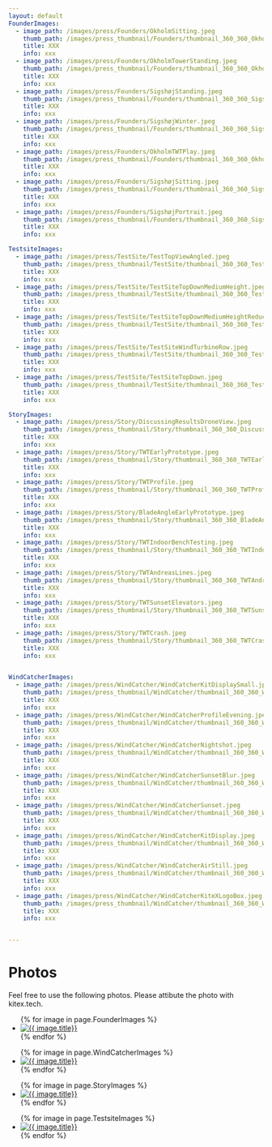 ```yaml
---
layout: default
FounderImages:
  - image_path: /images/press/Founders/OkholmSitting.jpeg
    thumb_path: /images/press_thumbnail/Founders/thumbnail_360_360_OkholmSitting.jpeg
    title: XXX
    info: xxx
  - image_path: /images/press/Founders/OkholmTowerStanding.jpeg
    thumb_path: /images/press_thumbnail/Founders/thumbnail_360_360_OkholmTowerStanding.jpeg
    title: XXX
    info: xxx
  - image_path: /images/press/Founders/SigshøjStanding.jpeg
    thumb_path: /images/press_thumbnail/Founders/thumbnail_360_360_SigshøjStanding.jpeg
    title: XXX
    info: xxx
  - image_path: /images/press/Founders/SigshøjWinter.jpeg
    thumb_path: /images/press_thumbnail/Founders/thumbnail_360_360_SigshøjWinter.jpeg
    title: XXX
    info: xxx
  - image_path: /images/press/Founders/OkholmTWTPlay.jpeg
    thumb_path: /images/press_thumbnail/Founders/thumbnail_360_360_OkholmTWTPlay.jpeg
    title: XXX
    info: xxx
  - image_path: /images/press/Founders/SigshøjSitting.jpeg
    thumb_path: /images/press_thumbnail/Founders/thumbnail_360_360_SigshøjSitting.jpeg
    title: XXX
    info: xxx
  - image_path: /images/press/Founders/SigshøjPortrait.jpeg
    thumb_path: /images/press_thumbnail/Founders/thumbnail_360_360_SigshøjPortrait.jpeg
    title: XXX
    info: xxx

TestsiteImages:
  - image_path: /images/press/TestSite/TestTopViewAngled.jpeg
    thumb_path: /images/press_thumbnail/TestSite/thumbnail_360_360_TestTopViewAngled.jpeg
    title: XXX
    info: xxx
  - image_path: /images/press/TestSite/TestSiteTopDownMediumHeight.jpeg
    thumb_path: /images/press_thumbnail/TestSite/thumbnail_360_360_TestSiteTopDownMediumHeight.jpeg
    title: XXX
    info: xxx
  - image_path: /images/press/TestSite/TestSiteTopDownMediumHeightReducedQuality.jpeg
    thumb_path: /images/press_thumbnail/TestSite/thumbnail_360_360_TestSiteTopDownMediumHeightReducedQuality.jpeg
    title: XXX
    info: xxx
  - image_path: /images/press/TestSite/TestSiteWindTurbineRow.jpeg
    thumb_path: /images/press_thumbnail/TestSite/thumbnail_360_360_TestSiteWindTurbineRow.jpeg
    title: XXX
    info: xxx
  - image_path: /images/press/TestSite/TestSiteTopDown.jpeg
    thumb_path: /images/press_thumbnail/TestSite/thumbnail_360_360_TestSiteTopDown.jpeg
    title: XXX
    info: xxx

StoryImages:
  - image_path: /images/press/Story/DiscussingResultsDroneView.jpeg
    thumb_path: /images/press_thumbnail/Story/thumbnail_360_360_DiscussingResultsDroneView.jpeg
    title: XXX
    info: xxx
  - image_path: /images/press/Story/TWTEarlyPrototype.jpeg
    thumb_path: /images/press_thumbnail/Story/thumbnail_360_360_TWTEarlyPrototype.jpeg
    title: XXX
    info: xxx
  - image_path: /images/press/Story/TWTProfile.jpeg
    thumb_path: /images/press_thumbnail/Story/thumbnail_360_360_TWTProfile.jpeg
    title: XXX
    info: xxx
  - image_path: /images/press/Story/BladeAngleEarlyPrototype.jpeg
    thumb_path: /images/press_thumbnail/Story/thumbnail_360_360_BladeAngleEarlyPrototype.jpeg
    title: XXX
    info: xxx
  - image_path: /images/press/Story/TWTIndoorBenchTesting.jpeg
    thumb_path: /images/press_thumbnail/Story/thumbnail_360_360_TWTIndoorBenchTesting.jpeg
    title: XXX
    info: xxx
  - image_path: /images/press/Story/TWTAndreasLines.jpeg
    thumb_path: /images/press_thumbnail/Story/thumbnail_360_360_TWTAndreasLines.jpeg
    title: XXX
    info: xxx
  - image_path: /images/press/Story/TWTSunsetElevators.jpeg
    thumb_path: /images/press_thumbnail/Story/thumbnail_360_360_TWTSunsetElevators.jpeg
    title: XXX
    info: xxx
  - image_path: /images/press/Story/TWTCrash.jpeg
    thumb_path: /images/press_thumbnail/Story/thumbnail_360_360_TWTCrash.jpeg
    title: XXX
    info: xxx


WindCatcherImages:
  - image_path: /images/press/WindCatcher/WindCatcherKitDisplaySmall.jpeg
    thumb_path: /images/press_thumbnail/WindCatcher/thumbnail_360_360_WindCatcherKitDisplaySmall.jpeg
    title: XXX
    info: xxx
  - image_path: /images/press/WindCatcher/WindCatcherProfileEvening.jpeg
    thumb_path: /images/press_thumbnail/WindCatcher/thumbnail_360_360_WindCatcherProfileEvening.jpeg
    title: XXX
    info: xxx
  - image_path: /images/press/WindCatcher/WindCatcherNightshot.jpeg
    thumb_path: /images/press_thumbnail/WindCatcher/thumbnail_360_360_WindCatcherNightshot.jpeg
    title: XXX
    info: xxx
  - image_path: /images/press/WindCatcher/WindCatcherSunsetBlur.jpeg
    thumb_path: /images/press_thumbnail/WindCatcher/thumbnail_360_360_WindCatcherSunsetBlur.jpeg
    title: XXX
    info: xxx
  - image_path: /images/press/WindCatcher/WindCatcherSunset.jpeg
    thumb_path: /images/press_thumbnail/WindCatcher/thumbnail_360_360_WindCatcherSunset.jpeg
    title: XXX
    info: xxx
  - image_path: /images/press/WindCatcher/WindCatcherKitDisplay.jpeg
    thumb_path: /images/press_thumbnail/WindCatcher/thumbnail_360_360_WindCatcherKitDisplay.jpeg
    title: XXX
    info: xxx
  - image_path: /images/press/WindCatcher/WindCatcherAirStill.jpeg
    thumb_path: /images/press_thumbnail/WindCatcher/thumbnail_360_360_WindCatcherAirStill.jpeg
    title: XXX
    info: xxx
  - image_path: /images/press/WindCatcher/WindCatcherKiteXLogoBox.jpeg
    thumb_path: /images/press_thumbnail/WindCatcher/thumbnail_360_360_WindCatcherKiteXLogoBox.jpeg
    title: XXX
    info: xxx


---
```


# Photos

Feel free to use the following photos. Please attibute the photo with kitex.tech.

<ul class="photo-gallery">
  {% for image in page.FounderImages %}
    <li>
      <a href="{{ image.image_path }}"> <img src="{{ image.thumb_path }}" alt="{{ image.title}}"/> </a>
    </li>
  {% endfor %}
</ul>

<ul class="photo-gallery">
  {% for image in page.WindCatcherImages %}
    <li>
      <a href="{{ image.image_path }}"> <img src="{{ image.thumb_path }}" alt="{{ image.title}}"/> </a>
    </li>  {% endfor %}
</ul>

<ul class="photo-gallery">
  {% for image in page.StoryImages %}
    <li>
      <a href="{{ image.image_path }}"> <img src="{{ image.thumb_path }}" alt="{{ image.title}}"/> </a>
    </li>  {% endfor %}
</ul>

<ul class="photo-gallery">
  {% for image in page.TestsiteImages %}
    <li>
      <a href="{{ image.image_path }}"> <img src="{{ image.thumb_path }}" alt="{{ image.title}}"/> </a>
    </li>  {% endfor %}
</ul>